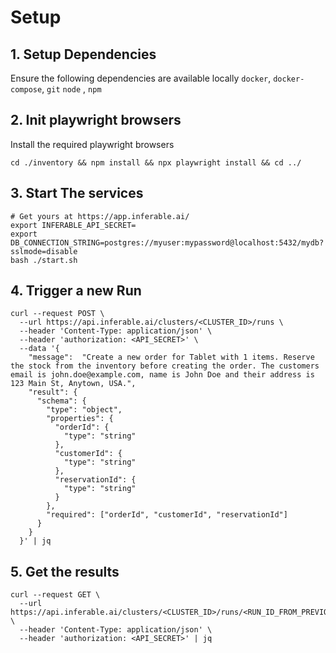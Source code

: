 # Setup
## 1. Setup Dependencies

Ensure the following dependencies are available locally
`docker`, `docker-compose`, `git` `node` , `npm`


## 2. Init playwright browsers
Install the required playwright browsers
```
cd ./inventory && npm install && npx playwright install && cd ../
```

## 3. Start The services
```
# Get yours at https://app.inferable.ai/
export INFERABLE_API_SECRET=
export DB_CONNECTION_STRING=postgres://myuser:mypassword@localhost:5432/mydb?sslmode=disable
bash ./start.sh
```


## 4. Trigger a new Run
```
curl --request POST \
  --url https://api.inferable.ai/clusters/<CLUSTER_ID>/runs \
  --header 'Content-Type: application/json' \
  --header 'authorization: <API_SECRET>' \
  --data '{
    "message":  "Create a new order for Tablet with 1 items. Reserve the stock from the inventory before creating the order. The customers email is john.doe@example.com, name is John Doe and their address is 123 Main St, Anytown, USA.",
    "result": {
      "schema": {
        "type": "object",
        "properties": {
          "orderId": {
            "type": "string"
          },
          "customerId": {
            "type": "string"
          },
          "reservationId": {
            "type": "string"
          }
        },
        "required": ["orderId", "customerId", "reservationId"]
      }
    }
  }' | jq
```

## 5. Get the results
```
curl --request GET \
  --url https://api.inferable.ai/clusters/<CLUSTER_ID>/runs/<RUN_ID_FROM_PREVIOUS_STEP> \
  --header 'Content-Type: application/json' \
  --header 'authorization: <API_SECRET>' | jq
